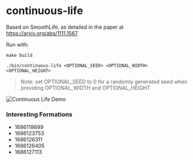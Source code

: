 # continuous-life
Based on SmoothLife, as detailed in the paper at https://arxiv.org/abs/1111.1567

Run with:

`make build`

`./bin/continuous-life <OPTIONAL_SEED> <OPTIONAL_WIDTH> <OPTIONAL_HEIGHT>`

> Note: set OPTIONAL_SEED to 0 for a randomly generated seed when providing OPTIONAL_WIDTH and OPTIONAL_HEIGHT

![Continuous Life Demo](https://media.giphy.com/media/v1.Y2lkPTc5MGI3NjExNjQ1MTgxN2Q4ZGQ5ZGU3ODMxNzk2NjQwMTM2ODJjMTA1MGNmMDA0ZCZlcD12MV9pbnRlcm5hbF9naWZzX2dpZklkJmN0PWc/FtppunCGdWJvlcIbUo/giphy.gif)

### Interesting Formations

* 1686118699
* 1686123753
* 1686126311
* 1686126405
* 1686127113
